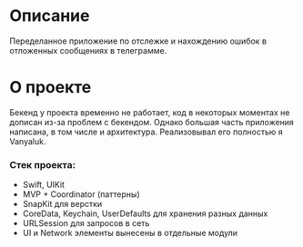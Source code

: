 # Описание
Переделанное приложение по отслежке и нахождению ошибок в отложенных сообщениях в телеграмме. 

# О проекте
Бекенд у проекта временно не работает, код в некоторых моментах не дописан из-за проблем с бекендом. Однако большая часть приложения написана, в том числе и архитектура. Реализовывал его полностью я Vanyaluk.

### Стек проекта:
- Swift, UIKit
- MVP + Coordinator (паттерны)
- SnapKit для верстки
- CoreData, Keychain, UserDefaults для хранения разных данных
- URLSession для запросов в сеть
- UI и Network элементы вынесены в отдельные модули
